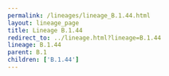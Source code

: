 ```yaml
---
permalink: /lineages/lineage_B.1.44.html
layout: lineage_page
title: Lineage B.1.44
redirect_to: ../lineage.html?lineage=B.1.44
lineage: B.1.44
parent: B.1
children: ['B.1.44']
---
```

